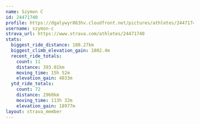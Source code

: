 ```yaml
---
name: Szymon C
id: 24471740
profile: https://dgalywyr863hv.cloudfront.net/pictures/athletes/24471740/7213253/3/large.jpg
username: szymon-c
strava_url: https://www.strava.com/athletes/24471740
stats:
  biggest_ride_distance: 180.27km
  biggest_climb_elevation_gain: 1802.4m
  recent_ride_totals:
    count: 11
    distance: 393.01km
    moving_time: 15h 52m
    elevation_gain: 4033m
  ytd_ride_totals:
    count: 72
    distance: 2960km
    moving_time: 113h 32m
    elevation_gain: 18977m
layout: strava_member
--- 
```

